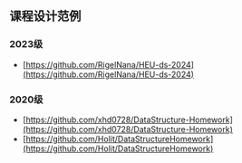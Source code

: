 ## 课程设计范例
### 2023级
- [https://github.com/RigelNana/HEU-ds-2024](https://github.com/RigelNana/HEU-ds-2024)

### 2020级
- [https://github.com/xhd0728/DataStructure-Homework](https://github.com/xhd0728/DataStructure-Homework)
- [https://github.com/Holit/DataStructureHomework](https://github.com/Holit/DataStructureHomework)
